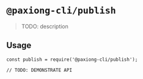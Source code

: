 # `@paxiong-cli/publish`

> TODO: description

## Usage

```
const publish = require('@paxiong-cli/publish');

// TODO: DEMONSTRATE API
```
